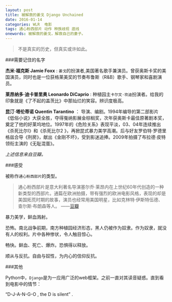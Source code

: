 ```yaml
---
layout: post
title: 被解救的姜戈 Django Unchained
date: 2016-01-14
categories: WLR  电影
tags: 通心粉西部片 动作 种族歧视 底线
onewords: 被解救的姜戈，解救自己的妻子。 
---
```

> 不是真实的历史，但真实或许如此。

###需要记住的名字

**杰米·福克斯 Jamie Foxx** : `姜戈`的扮演者,美国著名歌手兼演员。曾获奥斯卡奖的美国演员，同时也是一位获格莱美奖的节奏布鲁斯（R&B）歌手、钢琴家和喜剧演员。

**莱昂纳多·迪卡普里奥 Leonardo DiCaprio** : 种植园主`卡尔文·坎迪`扮演者。给我的印象就是《了不起的盖茨比》中那灿烂的笑容。辨识度极高。

**昆汀·塔伦蒂诺 Quentin Tarantino** ： 导演、编剧。1994年编导的第二部影片《低俗小说》大获全胜，夺得戛纳影展金棕榈奖，次年获奥斯卡最佳原著剧本奖，奠定了他的好莱坞地位。1997年的《危险关系》表现平淡，03、04年连续推出《杀死比尔Ⅰ》和《杀死比尔2 》，再掀昆式暴力美学高潮。后与好友罗伯特·罗德里格兹合导《刑房》，献出《金刚不坏》，受到影迷追捧。2009年拍摄了布拉德·皮特领衔主演的《无耻混蛋》。 

*上述信息来自豆瓣。*

###感受

被称作`通心粉西部片`的类型。

> 通心粉西部片是意大利著名导演塞尔乔·莱昂内在上世纪60年代创造的一种新类型的西部片。通篇在欧洲拍摄，带有强烈的欧洲电影风格，表现的却是美国拓荒时期的故事，演员也经常用美国明星，比如克林特·伊斯特伍德、查尔斯·布朗森等人。 ——[豆瓣](http://movie.douban.com/review/5859725/)

暴力美学，鲜血溅射。

恐怖。南北战争前期，南方种植园经济形态，黑人仍被作为奴隶。作为奴隶，就没有人的权利。片中各种惨状，令人触目惊心。

畅快。鲜血、死亡、爆炸。恐惧得以释放。

顺从与反抗。自由与奴性，为内心的信仰反抗。


###其他

Python中，`Django`是为一应用广泛的web框架。之前一直对其读音疑惑。直到看到电影中的情节：

“D-J-A-N-G-O , the D is silent” .

